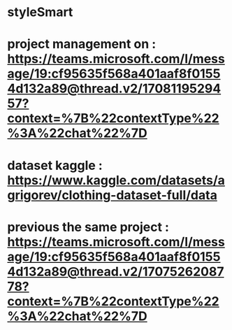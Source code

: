 # styleSmart
#  project management on : https://teams.microsoft.com/l/message/19:cf95635f568a401aaf8f01554d132a89@thread.v2/1708119529457?context=%7B%22contextType%22%3A%22chat%22%7D
# dataset kaggle : https://www.kaggle.com/datasets/agrigorev/clothing-dataset-full/data

# previous the same project : https://teams.microsoft.com/l/message/19:cf95635f568a401aaf8f01554d132a89@thread.v2/1707526208778?context=%7B%22contextType%22%3A%22chat%22%7D
